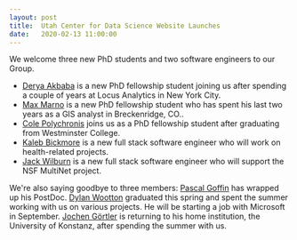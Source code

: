 ```yaml
---
layout: post
title:  Utah Center for Data Science Website Launches
date:   2020-02-13 11:00:00
---
```


We welcome three new PhD students and two software engineers to our Group. 
 * [Derya Akbaba](team/akbaba) is a new PhD fellowship student joining us after spending a couple of years at Locus Analytics in New York City.  
 * [Max Marno](/team/marno/) is a new PhD fellowship student who has spent his last two years as a GIS analyst in Breckenridge, CO..
 * [Cole Polychronis](/team/polychronis/) joins us as a PhD fellowship student after graduating from Westminster College.   
 * [Kaleb Bickmore](/team/bickmore/) is a new full stack software engineer who will work on health-related projects. 
 * [Jack Wilburn](/team/wilburn/)  is a new full stack software engineer who will support the NSF MultiNet project.

We're also saying goodbye to three members: [Pascal Goffin](/team/goffin/) has wrapped up his PostDoc. [Dylan Wootton](/team/wootton/) graduated this spring and spent the summer working with us on various projects. He will be starting a job with Microsoft in September. [Jochen Görtler](/team/goertler/) is returning to his home institution, the University of Konstanz, after spending the summer with us. 
 
